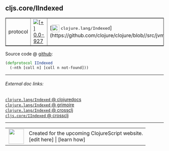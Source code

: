 ## cljs.core/IIndexed



 <table border="1">
<tr>
<td>protocol</td>
<td><a href="https://github.com/cljsinfo/cljs-api-docs/tree/0.0-927"><img valign="middle" alt="[+] 0.0-927" title="Added in 0.0-927" src="https://img.shields.io/badge/+-0.0--927-lightgrey.svg"></a> </td>
<td>
[<img height="24px" valign="middle" src="http://i.imgur.com/1GjPKvB.png"> <samp>clojure.lang/Indexed</samp>](https://github.com/clojure/clojure/blob//src/jvm/clojure/lang/Indexed.java)
</td>
</tr>
</table>









Source code @ [github](https://github.com/clojure/clojurescript/blob/r1853/src/cljs/cljs/core.cljs#L207-L208):

```clj
(defprotocol IIndexed
  (-nth [coll n] [coll n not-found]))
```

<!--
Repo - tag - source tree - lines:

 <pre>
clojurescript @ r1853
└── src
    └── cljs
        └── cljs
            └── <ins>[core.cljs:207-208](https://github.com/clojure/clojurescript/blob/r1853/src/cljs/cljs/core.cljs#L207-L208)</ins>
</pre>

-->

---



###### External doc links:

[`clojure.lang/Indexed` @ clojuredocs](http://clojuredocs.org/clojure.lang/Indexed)<br>
[`clojure.lang/Indexed` @ grimoire](http://conj.io/store/v1/org.clojure/clojure/1.7.0-beta3/clj/clojure.lang/Indexed/)<br>
[`clojure.lang/Indexed` @ crossclj](http://crossclj.info/fun/clojure.lang/Indexed.html)<br>
[`cljs.core/IIndexed` @ crossclj](http://crossclj.info/fun/cljs.core.cljs/IIndexed.html)<br>

---

 <table>
<tr><td>
<img valign="middle" align="right" width="48px" src="http://i.imgur.com/Hi20huC.png">
</td><td>
Created for the upcoming ClojureScript website.<br>
[edit here] | [learn how]
</td></tr></table>

[edit here]:https://github.com/cljsinfo/cljs-api-docs/blob/master/cljsdoc/cljs.core_IIndexed.cljsdoc
[learn how]:https://github.com/cljsinfo/cljs-api-docs/wiki/cljsdoc-files

<!--

This information was too distracting to show to readers, but I'll leave it
commented here since it is helpful to:

- pretty-print the data used to generate this document
- and show how to retrieve that data



The API data for this symbol:

```clj
{:ns "cljs.core",
 :name "IIndexed",
 :history [["+" "0.0-927"]],
 :type "protocol",
 :full-name-encode "cljs.core_IIndexed",
 :source {:code "(defprotocol IIndexed\n  (-nth [coll n] [coll n not-found]))",
          :title "Source code",
          :repo "clojurescript",
          :tag "r1853",
          :filename "src/cljs/cljs/core.cljs",
          :lines [207 208]},
 :methods [{:name "-nth",
            :signature ["[coll n]" "[coll n not-found]"],
            :docstring nil}],
 :full-name "cljs.core/IIndexed",
 :clj-symbol "clojure.lang/Indexed"}

```

Retrieve the API data for this symbol:

```clj
;; from Clojure REPL
(require '[clojure.edn :as edn])
(-> (slurp "https://raw.githubusercontent.com/cljsinfo/cljs-api-docs/catalog/cljs-api.edn")
    (edn/read-string)
    (get-in [:symbols "cljs.core/IIndexed"]))
```

-->
